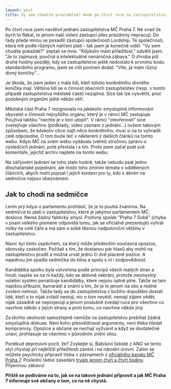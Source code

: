 ```yaml
---
layout: post
title: Vy sem chodíte pravidelně? Aneb po čtvrt roce na zastupitelstvu
---
```


Po čtvrt roce jsem navštívil jednání zastupitelstva MČ Praha 7. Ne snad že bych to flákal, to jenom naši volení zástupci přes prázdniny nepracují. Do řady přede mnou se posadili zástupci společnosti Lordship. Té společnosti, která mě podle různých nařčení platí - tak jsem je konečně viděl. "Vy sem chodíte pokaždé?" zeptali se mne. "Kdykoliv mám příležitost," odvětil jsem. "Je to zajímavá, poučná a intelektuálně nenáročná zábava."  O zhruba půl druhé hodiny později, kdy se zastupitelstvo ještě nedostalo k prvnímu bodu standardního programu, jsem se cítil povinen dodat: "Víte, já mám různý divný koníčky"...

Je škoda, že jsem jeden z mála lidí, kteří tohoto konkrétního divného koníčka mají. Většina lidí se o činnost obecních zastupitelstev (resp. v tomto případě zastupitelstva městské části) nezajímá. Sice tak lze vysvětlit, proč podobným orgánům ještě někdo věří.

Městská část Praha 7 rezignovala na jakékoliv smysluplné informování obyvatel o činnosti nejvyššího orgánu, který je v rámci MČ zastupuje. Používá taktiku "nechte je v tom utopit". V rámci "otevřenosti" sice zveřejňuje všechno (podklady, video záznam z jednání...) ovšem takovým způsobem, že kdokoliv chce najít něco konkrétního, musí si na to vyhradit celé odpoledne. O tom bude řeč v některém z dalších článků na tomto webu. Kdysi MČ na svém webu vydávala (velmi) stručnou zprávu o výsledcích jednání, poté přestala i s tím. Proto jsem začal psát své komentáře, jejichž archiv najdete na tomto webu.

Na záříjovém jednání se toho stalo hodně, takže nebudu psát jedno dlouhatánské pojednání, ale místo toho zmíním témata v oddělených článcích, abych mohl popsat i jejich kontext pro ty, kdo s děním na sedmičce nejsou obeznámeni.

## Jak to chodí na sedmičce

Lenin prý kdysi o parlamentu prohlásil, že je to pouhá žvanírna. Na sedmičce to platí o zastupitelstvu, které je jakýmsi parlamentem MČ, doslova. Nemá žádný faktický smysl. Podivný spolek "Praha 7 Sobě" (chyba v psaní velkého písmene odpovídá tomu, jak se oficiálně prezentuje) vyhrál volby na celé čáře a má sám o sobě těsnou nadpoloviční většinu v zastupitelstvu.

Navíc byl tímto úspěchem, za který může především současná opozice, obrovsky zaskočen. Počítali s tím, že dostanou pár hlasů aby mohli na zastupitelstvu prudit a možná urvat jednu či dvě placené pozice. A najednou jim spadla sedmička do klína a spolu s ní i zodpovědnost.

Kandidátka spolku byla vytvořena podle principů všech malých stran a hnutí: napíše se na ni každý, kdo se aktivně nebrání, protože nesmyslný volební systém penalizuje kandidátky, které nejsou úplně plné. Takže se tam napíšou příbuzní, kamarádi a známí s tím, že je to jenom na oko a reálné zvolení nehrozí. Takže tady se do zastupitelstva z božího dopuštění dostali lidé, kteří o to nijak zvlášť nestojí, nic o tom nevědí, nemají zájem vědět, nijak zásadně se neprojevují a jenom poslušně zvedají ruce pro všechno co navrhne někdo z jejich strany a proti tomu, co navrhne někdo jiný.

Za těchto okolností samozřejmě nemůže na zastupitelstvu probíhat žádná smysluplná diskuse. Není koho přesvědčovat argumenty, není třeba hledat kompromisy. Opozice a občané se nechají vyžvanit a když se dostatečně unaví, prohlasuje se všechno v původním znění silou.

Poněkud depresivní pocit, že? Zvykejte si, Babišovi fašisté z ANO se tento styl chystají při nejbližší příležitosti zavést i na národní úrovni. Zatím se můžete psychicky připravit třeba v záznamech z [oficiálního kanálu MČ Praha 7](https://www.youtube.com/user/MCPraha7). Poslední řádné zasedání [trvalo jenom čtyři a čtvrt hodiny](https://www.youtube.com/watch?v=aPjwzyQKI0Q). Příjemnou zábavu!

**Příště se podíváme na to, jak se na takové jednání připravit a jak MČ Praha 7 informuje své občany o tom, co na ně chystá.**